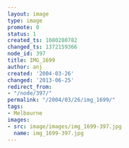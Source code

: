 ```yaml
---
layout: image
type: image
promote: 0
status: 1
created_ts: 1080280782
changed_ts: 1372159366
node_id: 397
title: IMG_1699
author: anj
created: '2004-03-26'
changed: '2013-06-25'
redirect_from:
- "/node/397/"
permalink: "/2004/03/26/img_1699/"
tags:
- Melbourne
images:
- src: image/images/img_1699-397.jpg
  name: img_1699-397.jpg
---
```


